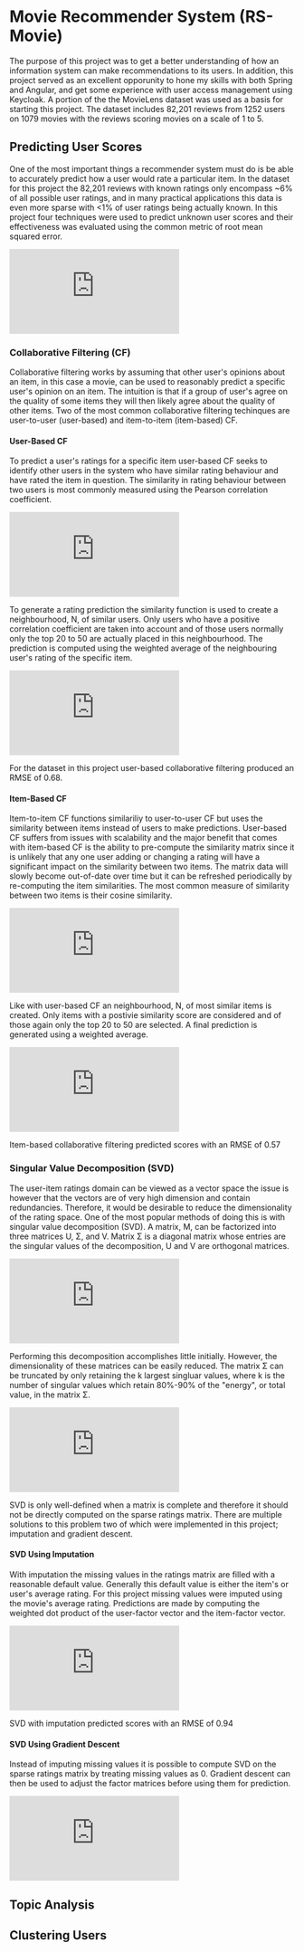 # Movie Recommender System (RS-Movie)

The purpose of this project was to get a better understanding of how an information system can make recommendations to its users. In addition, this project served as an excellent opporunity to hone my skills with both Spring and Angular, and get some experience with user access management using Keycloak. A portion of the the MovieLens dataset was used as a basis for starting this project. The dataset includes 82,201 reviews from 1252 users on 1079 movies with the reviews scoring movies on a scale of 1 to 5.


## Predicting User Scores

One of the most important things a recommender system must do is be able to accurately predict how a user would rate a particular item. In the dataset for this project the 82,201 reviews with known ratings only encompass ~6% of all possible user ratings, and in many practical applications this data is even more sparse with <1% of user ratings being actually known. In this project four techniques were used to predict unknown user scores and their effectiveness was evaluated using the common metric of root mean squared error. 

![RMSE]

### Collaborative Filtering (CF)

Collaborative filtering works by assuming that other user's opinions about an item, in this case a movie, can be used to reasonably predict a specific user's opinion on an item. The intuition is that if a group of user's agree on the quality of some items they will then likely agree about the quality of other items. Two of the most common collaborative filtering techinques are user-to-user (user-based) and item-to-item (item-based) CF.

#### User-Based CF

To predict a user's ratings for a specific item user-based CF seeks to identify other users in the system who have similar rating behaviour and have rated the item in question. The similarity in rating behaviour between two users is most commonly measured using the Pearson correlation coefficient.

![User_Based_CF_Similarity]

To generate a rating prediction the similarity function is used to create a neighbourhood, N, of similar users. Only users who have a positive correlation coefficient are taken into account and of those users normally only the top 20 to 50 are actually placed in this neighbourhood. The prediction is computed using the weighted average of the neighbouring user's rating of the specific item.

![User_Based_CF_Prediction]

For the dataset in this project user-based collaborative filtering produced an RMSE of 0.68.

#### Item-Based CF

Item-to-item CF functions similariliy to user-to-user CF but uses the similarity between items instead of users to make predictions. User-based CF suffers from issues with scalability and the major benefit that comes with item-based CF is the ability to pre-compute the similarity matrix since it is unlikely that any one user adding or changing a rating will have a significant impact on the similarity between two items. The matrix data will slowly become out-of-date over time but it can be refreshed periodically by re-computing the item similarities. The most common measure of similarity between two items is their cosine similarity.

![Item_Based_CF_Similarity]

Like with user-based CF an neighbourhood, N, of most similar items is created. Only items with a postivie similarity score are considered and of those again only the top 20 to 50 are selected. A final prediction is generated using a weighted average.

![Item_Based_CF_Prediction]

Item-based collaborative filtering predicted scores with an RMSE of 0.57

### Singular Value Decomposition (SVD)

The user-item ratings domain can be viewed as a vector space the issue is however that the vectors are of very high dimension and contain redundancies. Therefore, it would be desirable to reduce the dimensionality of the rating space. One of the most popular methods of doing this is with singular value decomposition (SVD). A matrix, M, can be factorized into three matrices U, Σ, and V. Matrix Σ is a diagonal matrix whose entries are the singular values of the decomposition, U and V are orthogonal matrices.

![SVD]

Performing this decomposition accomplishes little initially. However, the dimensionality of these matrices can be easily reduced. The matrix Σ can be truncated by only retaining the k largest singluar values, where k is the number of singular values which retain 80%-90% of the "energy", or total value, in the matrix Σ.

![SVD_Approximation]

SVD is only well-defined when a matrix is complete and therefore it should not be directly computed on the sparse ratings matrix. There are multiple solutions to this problem two of which were implemented in this project; imputation and gradient descent.

#### SVD Using Imputation

With imputation the missing values in the ratings matrix are filled with a reasonable default value. Generally this default value is either the item's or user's average rating. For this project missing values were imputed using the movie's average rating. Predictions are made by computing the weighted dot product of the user-factor vector and the item-factor vector.

![SVD_Prediction]

SVD with imputation predicted scores with an RMSE of 0.94

#### SVD Using Gradient Descent

Instead of imputing missing values it is possible to compute SVD on the sparse ratings matrix by treating missing values as 0. Gradient descent can then be used to adjust the factor matrices before using them for prediction.

![SVD_Gradient_Descent]


## Topic Analysis


## Clustering Users


[RMSE]: https://latex.codecogs.com/gif.latex?RMSE%3D%5Csqrt%7B%5Cfrac%7B%5Csum_%7B%28u%2Cm%29%5Cin%7BR%7D%7D%28r_%7Bu%2Cm%7D-%5Chat%7Br%7D_%7Bu%2Cm%7D%29%5E2%7D%7B%7CR%7C%7D%7D%20%5C%5C%5C%5C%20%5Cindent%20R%20%3D%20set%5C%3Aof%5C%3Aactual%5C%3Aratings%20%5C%5C%5C%5C%20%5Cindent%20r_%7Bu%2Cm%7D%20%3D%20actual%5C%3Arating%5C%3Aof%5C%3Amovie%5C%3Am%5C%3Aby%5C%3Auser%5C%3Au%20%5C%5C%5C%5C%20%5Cindent%20%5Chat%7Br%7D_%7Bu%2Cm%7D%3D%20predicted%5C%3Arating%5C%3Aof%5C%3Amovie%5C%3Am%5C%3Aby%5C%3Auser%5C%3Au

[User_Based_CF_Similarity]: https://latex.codecogs.com/gif.latex?sim%28u%2Cv%29%3D%5Cfrac%7B%5Csum_%7Bi%20%5Cin%20I%7D%28r_%7Bu%2Ci%7D-%5Cbar%7Br%7D_u%29%28r_%7Bv%2Ci%7D-%5Cbar%7Br%7D_v%29%7D%7B%5Csqrt%7B%5Csum_%7Bi%20%5Cin%20I%7D%28r_%7Bu%2Ci%7D-%5Cbar%7Br%7D_u%29%5E2%7D%5Csqrt%7B%5Csum_%7Bi%20%5Cin%20I%7D%28r_%7Bv%2Ci%7D-%5Cbar%7Br%7D_v%29%5E2%7D%7D%20%5C%5C%5C%5C%20%5Cindent%20I%3DI_u%20%5Ccap%20I_v%3Dset%5C%3Aof%5C%3Aall%5C%3Aitems%5C%3Arated%5C%3Aby%5C%3Aboth%5C%3Ausers%20%5C%5C%5C%5C%20%5Cindent%20r_%7Bu%2Ci%7D%3Drating%5C%3Aof%5C%3Aitem%5C%3Ai%5C%3Aby%5C%3Auser%5C%3Au%20%5C%5C%5C%5C%20%5Cindent%20%5Cbar%7Br%7D_u%3Daverage%5C%3Arating%5C%3Agiven%5C%3Aby%5C%3Auser%5C%3Au%20%5C%5C%5C%5C%20%5Cindent%20r_%7Bv%2Ci%7D%3Drating%5C%3Aof%5C%3Aitem%5C%3Ai%5C%3Aby%5C%3Auser%5C%3Av%20%5C%5C%5C%5C%20%5Cindent%20%5Cbar%7Br%7D_v%3Daverage%5C%3Arating%5C%3Agiven%5C%3Aby%5C%3Auser%5C%3Av

[User_Based_CF_Prediction]: https://latex.codecogs.com/gif.latex?p_%7Bu%2Ci%7D%3D%5Cbar%7Br%7D_u&plus;%5Cfrac%7B%5Csum_%7Bu%5E%5Cprime%20%5Cin%20N%7Dsim%28u%2Cu%5E%5Cprime%29%28r_%7Bu%5E%5Cprime%2Ci%7D-%5Cbar%7Br%7D_%7Bu%5E%5Cprime%7D%29%7D%7B%5Csum_%7Bu%5E%5Cprime%20%5Cin%20N%7Dsim%28u%2Cu%5E%5Cprime%29%7D%20%5C%5C%5C%5C%20%5Cindent%20p_%7Bu%2Ci%7D%3Dpredicted%5C%3Arating%5C%3Aof%5C%3Aitem%5C%3Ai%5C%3Aby%5C%3Auser%5C%3Au%20%5C%5C%5C%5C%20%5Cindent%20N%3Dneighbourhood%5C%3Aof%5C%3Asimilar%5C%3Ausers%20%5C%5C%5C%5C%20%5Cindent%20%5Cbar%7Br%7D_u%3Daverage%5C%3Arating%5C%3Agiven%5C%3Aby%5C%3Auser%5C%3Au%20%5C%5C%5C%5C%20%5Cindent%20sim%28u%2Cu%5E%5Cprime%29%3Dsimilarity%5C%3Abetween%5C%3Ausers%5C%3Au%5C%3Aand%5C%3Au%5E%5Cprime%20%5C%5C%5C%5C%20%5Cindent%20r_%7Bu%5E%5Cprime%2Ci%7D%3Drating%5C%3Aof%5C%3Aitem%5C%3Ai%5C%3Aby%5C%3Auser%5C%3Au%5E%5Cprime%20%5C%5C%5C%5C%20%5Cindent%20%5Cbar%7Br%7D_%7Bu%5E%5Cprime%7D%3Daverage%5C%3Arating%5C%3Agiven%5C%3Aby%5C%3Auser%5C%3Au%5E%5Cprime

[Item_Based_CF_Similarity]: https://latex.codecogs.com/gif.latex?sim%28%5Cvec%7Ba%7D%2C%5Cvec%7Bb%7D%29%20%3D%20%5Cfrac%7B%5Cvec%7Ba%7D%5Cbullet%5Cvec%7Bb%7D%7D%7B%7C%7C%5Cvec%7Ba%7D%7C%7C%5Ccdot%7C%7C%5Cvec%7Bb%7D%7C%7C%7D%20%5C%5C%5C%5C%20%5Cindent%20%5Cvec%7Ba%7D%3Drating%5C%3Avector%5C%3Afor%5C%3Aitem%5C%3Aa%20%5C%5C%5C%5C%20%5Cindent%20%5Cvec%7Bb%7D%3Drating%5C%3Avector%5C%3Afor%5C%3Aitem%5C%3Ab%20%5C%5C%5C%5C%5C%5C%20%5Cindent%20Adjusted%5C%3Acosine%5C%3Asimilarity%20%5C%5C%5C%5C%20%5Cindent%20sim%28%5Cvec%7Ba%7D%2C%5Cvec%7Bb%7D%29%20%3D%20%5Cfrac%7B%5Csum_%7Bu%20%5Cin%20U%7D%28r_%7Bu%2Ca%7D-%5Cbar%7Br%7D_u%29%28r_%7Bu%2Cb%7D-%5Cbar%7Br%7D_u%29%7D%7B%5Csqrt%7B%5Csum_%7Bu%20%5Cin%20U%7D%28r_%7Bu%2Ca%7D-%5Cbar%7Br%7D_u%29%5E2%7D%5Csqrt%7B%5Csum_%7Bu%20%5Cin%20U%7D%28r_%7Bu%2Cb%7D-%5Cbar%7Br%7D_u%29%5E2%7D%7D%20%5C%5C%5C%5C%20%5Cindent%20U%3Dset%5C%3Aof%5C%3Ausers%5C%3Awho%5C%3Ahave%5C%3Arated%5C%3Aboth%5C%3Aitems%20%5C%5C%5C%5C%20%5Cindent%20r_%7Bu%2Ca%7D%3Drating%5C%3Aof%5C%3Aitem%5C%3Aa%5C%3Aby%5C%3Auser%5C%3Au%20%5C%5C%5C%5C%20%5Cindent%20r_%7Bu%2Cb%7D%3Drating%5C%3Aof%5C%3Aitem%5C%3Ab%5C%3Aby%5C%3Auser%5C%3Au%20%5C%5C%5C%5C%20%5Cindent%20%5Cbar%7Br%7D_u%3Daverage%5C%3Arating%5C%3Agiven%5C%3Aby%5C%3Auser%5C%3Au

[Item_Based_CF_Prediction]: https://latex.codecogs.com/gif.latex?p_%7Bu%2Ci%7D%20%3D%20%5Cfrac%7B%5Csum_%7Bi%5E%5Cprime%20%5Cin%20N%7Dsim%28i%2Ci%5E%5Cprime%29r_%7Bu%2Ci%5E%5Cprime%7D%7D%7B%5Csum_%7Bi%5E%5Cprime%20%5Cin%20N%7Dsim%28i%2Ci%5E%5Cprime%29%7D%20%5C%5C%5C%5C%20%5Cindent%20p_%7Bu%2Ci%7D%3Dpredicted%5C%3Arating%5C%3Aof%5C%3Aitem%5C%3Ai%5C%3Aby%5C%3Auser%5C%3Au%5C%5C%5C%5C%20%5Cindent%20N%3Dnegihbourhood%5C%3Aof%5C%3Asimilar%5C%3Aitems%20%5C%5C%5C%5C%20%5Cindent%20sim%28i%2Ci%5E%5Cprime%29%3Dsimilarity%5C%3Abetween%5C%3Aitems%5C%3Ai%5C%3Aand%5C%3Ai%5E%5Cprime%20%5C%5C%5C%5C%20%5Cindent%20r_%7Bu%2Ci%5E%5Cprime%7D%3Drating%5C%3Aof%5C%3Aitem%5C%3Ai%5E%5Cprime%5C%3Aby%5C%3Auser%5C%3Au

[SVD]: https://latex.codecogs.com/gif.latex?Singular%5C%3Avalue%5C%3Adecomposition%5C%3Aof%5C%3Amatrix%5C%3AR%20%5C%5C%5C%5C%20%5Cindent%20M%3DU%20%5CSigma%20V%5ET%20%5C%5C%20%5Cindent%20M%20%5Cin%20%5Cmathbb%7BR%7D%5E%7Bu%20%5Ctimes%20m%7D%20%5C%5C%20%5Cindent%20U%20%5Cin%20%5Cmathbb%7BR%7D%5E%7Bu%20%5Ctimes%20u%7D%20%5C%5C%20%5Cindent%20%5CSigma%20%5Cin%20%5Cmathbb%7BR%7D%5E%7Bu%20%5Ctimes%20m%7D%20%5C%5C%20%5Cindent%20V%5ET%20%5Cin%20%5Cmathbb%7BR%7D%5E%7Bm%20%5Ctimes%20m%7D%20%5C%5C%5C%5C%20%5Cindent%20u%3Dnumber%5C%3Aof%5C%3Ausers%20%5C%5C%20%5Cindent%20m%3Dnumber%5C%3Aof%5C%3Amovies

[SVD_Approximation]: https://latex.codecogs.com/gif.latex?Rank%5C%21-%5C%21k%5C%3Aapproximation%5C%3Aof%5C%3Amatrix%5C%3AM%20%5C%5C%5C%5C%20%5Cindent%20%5Chat%7BM%7D%3DU%20%5CSigma%20V%5ET%20%5C%5C%20%5Cindent%20%5Chat%7BM%7D%20%5Cin%20%5Cmathbb%7BR%7D%5E%7Bu%20%5Ctimes%20m%7D%20%5C%5C%20%5Cindent%20U%20%5Cin%20%5Cmathbb%7BR%7D%5E%7Bu%20%5Ctimes%20k%7D%20%5C%5C%20%5Cindent%20%5CSigma%20%5Cin%20%5Cmathbb%7BR%7D%5E%7Bk%20%5Ctimes%20k%7D%20%5C%5C%20%5Cindent%20V%5ET%20%5Cin%20%5Cmathbb%7BR%7D%5E%7Bk%20%5Ctimes%20m%7D%20%5C%5C

[SVD_Prediction]: https://latex.codecogs.com/gif.latex?p_%7Bu%2Ci%7D%3DU_uI_i%20%5C%5C%5C%5C%20%5Cindent%20M%3DU%20%5CSigma%20V%5ET%20%5C%5C%20%5Cindent%20U%20%3D%20U%20%5C%5C%20%5Cindent%20I%20%3D%20%5CSigma%20V%5ET%5C%5C%5C%5C%20%5Cindent%20U_u%3Du%5E%7Bth%7D%5C%3Arow%5C%3Aof%5C%3Amatrix%5C%3AU%20%5C%5C%20%5Cindent%20I_i%3Di%5E%7Bth%7D%5C%3Acolumn%5C%3Aof%5C%3Amatrix%5C%3AI

[SVD_Gradient_Descent]: https://latex.codecogs.com/gif.latex?M%3DU%20%5CSigma%20V%5ET%20%5C%5C%20%5Cindent%20U%3DU%20%5C%5C%20%5Cindent%20I%3D%5CSigma%20V%5ET%20%5C%5C%5C%5C%20%5Cindent%20Find%5C%3Amatrices%5C%3AU%5C%3Aand%5C%3AV%5C%3Awhich%5C%3Aminimize%20%5C%5C%20%5Cindent%20f%28x%29%3D%5Csum_%7B%7Bu%2Ci%7D%20%5Cin%20R%7D%28r_%7Bu%2Ci%7D-U_uI_i%29%5E2&plus;%5Clambda%28%5Csum_%7Bu%20%5Cin%20U%7D%7C%7CU_u%7C%7C%5E2&plus;%5Csum_%7Bi%20%5Cin%20I%7D%7C%7CI_i%7C%7C%5E2%29%20%5C%5C%5C%5C%20%5Cindent%20%5Cfrac%7B%5Cpartial%20f%7D%7B%5Cpartial%20U%7D%3D-2%5Csum_%7B%7Bu%2Ci%7D%20%5Cin%20R%7D%28r_%7Bu%2Ci%7D-U_uI_i%29I_i&plus;2%20%5Cgamma%20%7C%7CU_u%7C%7C%20%5C%5C%20%5Cindent%20%5Cfrac%7B%5Cpartial%20f%7D%7B%5Cpartial%20I%7D%3D-2%5Csum_%7B%7Bu%2Ci%7D%20%5Cin%20R%7D%28r_%7Bu%2Ci%7D-U_uI_i%29U_u&plus;2%20%5Cgamma%20%7C%7CI_i%7C%7C%20%5C%5C%5C%5C%20%5Cindent%20%5Cnabla%20U%3D%5B%5Cnabla%20U_%7Buk%7D%5D%3D-2%5Csum_%7B%7Bu%2Ci%7D%20%5Cin%20R%7D%28r_%7Bu%2Ci%7D-U_uI_i%29I_%7Bik%7D&plus;2%20%5Cgamma%20U_%7Buk%7D%20%5C%5C%20%5Cindent%20%5Cnabla%20I%3D%5B%5Cnabla%20I_%7Bki%7D%5D%3D-2%5Csum_%7B%7Bu%2Ci%7D%20%5Cin%20R%7D%28r_%7Bu%2Ci%7D-U_uI_i%29U_%7Buk%7D&plus;2%20%5Cgamma%20I_%7Bik%7D%20%5C%5C%5C%5C%20%5Cindent%20Update%5C%3Amatrices%5C%3Aby%5C%5C%20%5Cindent%20U%3DU-%5Clambda%28%5Cnabla%20U%29%20%5C%5C%20%5Cindent%20I%3DI-%5Clambda%28%5Cnabla%20I%29%20%5C%5C%5C%5C%20%5Cindent%20R%3Dset%5C%3Aof%5C%3Aactual%5C%3Aratings%20%5C%5C%20%5Cindent%20r_%7Bu%2Ci%7D%3Drating%5C%3Aof%5C%3Aitem%5C%3Ai%5C%3Aby%5C%3Auser%5C%3Au%20%5C%5C%20%5Cindent%20U_u%3Du%5E%7Bth%7D%5C%3Arow%5C%3Aof%5C%3Amatrix%5C%3AU%20%5C%5C%20%5Cindent%20I_i%3Di%5E%7Bth%7D%5C%3Acolumn%5C%3Aof%5C%3Amatrix%5C%3AI%20%5C%5C%20%5Cindent%20%5Clambda%3Dlearning%5C%3Arate%5C%3A%28typically%5C%3A0.001%29%5C%5C%20%5Cindent%20%5Cgamma%3Dregularization%5C%3Afactor%5C%3A%28typically%5C%3A0.1%29
